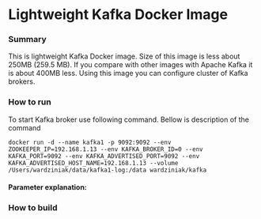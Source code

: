 # Lightweight Kafka Docker Image

### Summary


This is lightweight Kafka Docker image. Size of this image is less about 250MB (259.5 MB). If you compare with other images with Apache Kafka it is about 400MB less. Using this image you can configure cluster of Kafka brokers.

### How to run

To start Kafka broker use following command. Bellow is description of the command

```{r, engine='bash', code_block_name}
docker run -d --name kafka1 -p 9092:9092 --env ZOOKEEPER_IP=192.168.1.13 --env KAFKA_BROKER_ID=0 --env KAFKA_PORT=9092 --env KAFKA_ADVERTISED_PORT=9092 --env KAFKA_ADVERTISED_HOST_NAME=192.168.1.13 --volume /Users/wardziniak/data/kafka1-log:/data wardziniak/kafka
```

#### Parameter explanation:


### How to build

